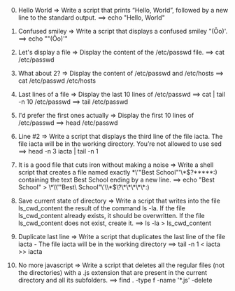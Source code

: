 0. Hello World => Write a script that prints “Hello, World”, followed by a new line to the standard output.
==> echo "Hello, World"

1. Confused smiley => Write a script that displays a confused smiley "(Ôo)'.
==> echo "\"(Ôo)'"

2. Let's display a file => Display the content of the /etc/passwd file.
==> cat /etc/passwd

3. What about 2? => Display the content of /etc/passwd and /etc/hosts
==> cat /etc/passwd /etc/hosts

4. Last lines of a file => Display the last 10 lines of /etc/passwd
==> cat | tail -n 10 /etc/passwd 
==> tail /etc/passwd

5. I'd prefer the first ones actually => Display the first 10 lines of /etc/passwd
==> head /etc/passwd

6. Line #2 => Write a script that displays the third line of the file iacta. The file iacta will be in the working directory. You’re not allowed to use sed
==> head -n 3 iacta | tail -n 1 

7. It is a good file that cuts iron without making a noise => Write a shell script that creates a file named exactly \*\\'"Best School"\'\\*$\?\*\*\*\*\*:) containing the text Best School ending by a new line.
==> echo "Best School" > \\\*\\\\\'\"Best\ School\"\\\'\\\\\*\$\\\?\\\*\\\*\\\*\\\*\\\*\:\)

8. Save current state of directory => Write a script that writes into the file ls_cwd_content the result of the command ls -la. If the file ls_cwd_content already exists, it should be overwritten. If the file ls_cwd_content does not exist, create it.
==> ls -la > ls_cwd_content

9. Duplicate last line => Write a script that duplicates the last line of the file iacta - The file iacta will be in the working directory
==> tail -n 1 < iacta >> iacta

10. No more javascript => Write a script that deletes all the regular files (not the directories) with a .js extension that are present in the current directory and all its subfolders.
==> find . -type f -name '*.js' -delete   
